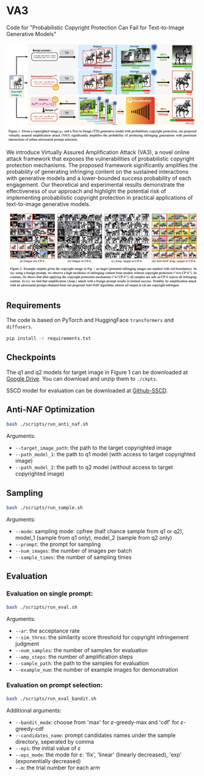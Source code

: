 # VA3
Code for "Probabilistic Copyright Protection Can Fail for Text-to-Image Generative Models"

![image](./figs/fig1.png)

We introduce Virtually Assured Amplification Attack (VA3), a novel online attack framework that exposes the vulnerabilities of probabilistic copyright protection mechanisms. The proposed framework significantly amplifies the probability of generating infringing content on the sustained interactions with generative models and a lower-bounded success probability of each engagement. Our theoretical and experimental results demonstrate the effectiveness of our approach and highlight the potential risk of implementing probabilistic copyright protection in practical applications of text-to-image generative models.

![image](./figs/fig2.png)

## Requirements

The code is based on PyTorch and HuggingFace `transformers` and `diffusers`.

````bash
pip install -r requirements.txt 
````

## Checkpoints

The q1 and q2 models for target image in Figure 1 can be downloaded at [Google Drive](https://drive.google.com/drive/folders/1UMeCJVpJCKJG6qSMEt5aS-obQKsrWZJ9?usp=sharing). You can download and unzip them to `./ckpts`.

SSCD model for evaluation can be downloaded at [Github-SSCD](https://github.com/facebookresearch/sscd-copy-detection).

## Anti-NAF Optimization

````bash
bash ./scripts/run_anti_naf.sh
````

Arguments:

- `--target_image_path`: the path to the target copyrighted image
- `--path_model_1`: the path to q1 model (with access to target copyrighted image)
- `--path_model_2`: the path to q2 model (without access to target copyrighted image)



## Sampling

````bash
bash ./scripts/run_sample.sh
````

Arguments:

* `--mode`: sampling mode: cpfree (half chance sample from q1 or q2), model_1 (sample from q1 only), model_2 (sample from q2 only)
* `--prompt`: the prompt for sampling 
* `--num_images`: the number of images per batch
* `--sample_times`: the number of sampling times 



## Evaluation

### Evaluation on single prompt:

````bash
bash ./scripts/run_eval.sh
````

Arguments:

* `--ar`: the acceptance rate
* `--sim_thres`: the similarity score threshold for copyright infringement judgment 
* `--num_samples`: the number of samples for evaluation
* `--amp_steps`: the number of amplification steps
* `--sample_path`: the path to the samples for evaluation
* `--example_num`: the number of example images for demonstration

### Evaluation on prompt selection:

````bash
bash ./scripts/run_eval_bandit.sh
````

Additional arguments:

* `--bandit_mode`: choose from 'max' for $\varepsilon$-greedy-max and 'cdf' for $\varepsilon$-greedy-cdf
* `--candidates_name`: prompt candidates names under the sample directory, seperated by comma
* `--eps`: the initial value of  $\varepsilon$
* `--eps_mode`: the mode for $\varepsilon$: 'fix', 'linear' (linearly decreased), 'exp' (exponentially decreased)
* `--m`: the trial number for each arm

